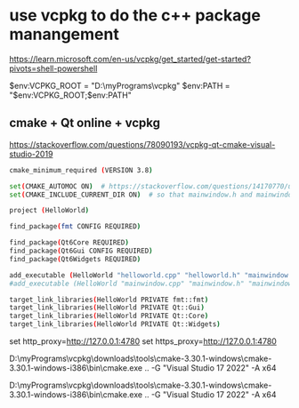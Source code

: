 # use vcpkg to do the c++ package manangement
https://learn.microsoft.com/en-us/vcpkg/get_started/get-started?pivots=shell-powershell

$env:VCPKG_ROOT = "D:\myPrograms\vcpkg"
$env:PATH = "$env:VCPKG_ROOT;$env:PATH"

## cmake + Qt online + vcpkg
https://stackoverflow.com/questions/78090193/vcpkg-qt-cmake-visual-studio-2019

~~~sh
cmake_minimum_required (VERSION 3.8)

set(CMAKE_AUTOMOC ON)  # https://stackoverflow.com/questions/14170770/unresolved-external-symbol-public-virtual-struct-qmetaobject-const-thiscal
set(CMAKE_INCLUDE_CURRENT_DIR ON)  # so that mainwindow.h and mainwindow.cpp is seen

project (HelloWorld)

find_package(fmt CONFIG REQUIRED)

find_package(Qt6Core REQUIRED)
find_package(Qt6Gui CONFIG REQUIRED)
find_package(Qt6Widgets REQUIRED)

add_executable (HelloWorld "helloworld.cpp" "helloworld.h" "mainwindow.cpp")
#add_executable (HelloWorld "mainwindow.cpp" "mainwindow.h" "mainwindow.cpp")

target_link_libraries(HelloWorld PRIVATE fmt::fmt)
target_link_libraries(HelloWorld PRIVATE Qt::Gui)
target_link_libraries(HelloWorld PRIVATE Qt::Core)
target_link_libraries(HelloWorld PRIVATE Qt::Widgets)
~~~


set http_proxy=http://127.0.0.1:4780
set https_proxy=http://127.0.0.1:4780

D:\myPrograms\vcpkg\downloads\tools\cmake-3.30.1-windows\cmake-3.30.1-windows-i386\bin\cmake.exe .. -G "Visual Studio 17 2022" -A x64

D:\myPrograms\vcpkg\downloads\tools\cmake-3.30.1-windows\cmake-3.30.1-windows-i386\bin\cmake.exe .. -G "Visual Studio 17 2022" -A x64